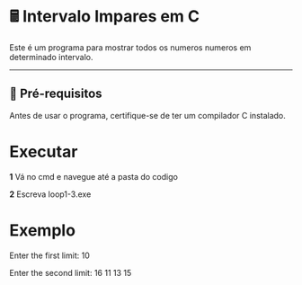 # 🖩 Intervalo Impares em C  

Este é um programa para mostrar todos os numeros numeros em determinado intervalo.

---

## 🔧 **Pré-requisitos**  

Antes de usar o programa, certifique-se de ter um compilador C instalado.
# **Executar**

**1** Vá no cmd e navegue até a pasta do codigo 

**2** Escreva loop1-3.exe

# **Exemplo**
Enter the first limit:  10

Enter the second limit:  16
11 13 15